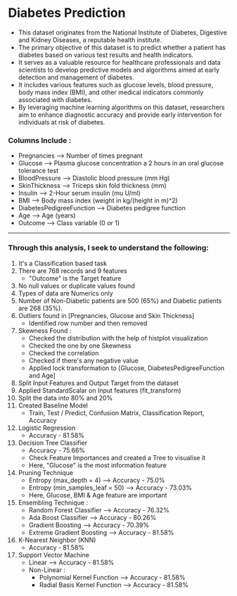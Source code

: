 # Diabetes Prediction
- This dataset originates from the National Institute of Diabetes, Digestive and Kidney Diseases, a reputable health institute.
- The primary objective of this dataset is to predict whether a patient has diabetes based on various test results and health indicators.
- It serves as a valuable resource for healthcare professionals and data scientists to develop predictive models and algorithms aimed at early detection and management of diabetes.
- It includes various features such as glucose levels, blood pressure, body mass index (BMI), and other medical indicators commonly associated with diabetes.
- By leveraging machine learning algorithms on this dataset, researchers aim to enhance diagnostic accuracy and provide early intervention for individuals at risk of diabetes.

### Columns Include : 
- Pregnancies --> Number of times pregnant
- Glucose --> Plasma glucose concentration a 2 hours in an oral glucose tolerance test
- BloodPressure --> Diastolic blood pressure (mm Hg)
- SkinThickness --> Triceps skin fold thickness (mm)
- Insulin --> 2-Hour serum insulin (mu U/ml)
- BMI --> Body mass index (weight in kg/(height in m)^2)
- DiabetesPedigreeFunction --> Diabetes pedigree function
- Age --> Age (years)
- Outcome --> Class variable (0 or 1)

--- 
### Through this analysis, I seek to understand the following:
1. It's a Classification based task
2. There are 768 records and 9 features
    - "Outcome" is the Target feature
3. No null values or duplicate values found
4. Types of data are Numerics only
5. Number of Non-Diabetic patients are 500 (65%) and Diabetic patients are 268 (35%).
6. Outliers found in [Pregnancies, Glucose and Skin Thickness]
    - Identified row number and then removed
7. Skewness Found :
    - Checked the distribution with the help of histplot visualization
    - Checked the one by one Skewness
    - Checked the correlation
    - Checked if there's any negative value
    - Applied lock transformation to [Glucose, DiabetesPedigreeFunction and Age]
8. Split Input Features and Output Target from the dataset
9. Applied StandardScalar on Input features (fit_transform)
10. Split the data into 80% and 20%
11. Created Baseline Model
    - Train, Test / Predict, Confusion Matrix, Classification Report, Accuracy
12. Logistic Regression
    - Accuracy - 81.58% 
13. Decision Tree Classifier
    - Accuracy - 75.66%
    - Check Feature Importances and created a Tree to visualise it
    - Here, "Glucose" is the most information feature
14. Pruning Technique
    - Entropy (max_depth = 4) --> Accuracy - 75.0%
    - Entropy (min_samples_leaf = 50) --> Accuracy - 73.03%
    - Here, Glucose, BMI & Age feature are important
15. Ensembling Technique :
    - Random Forest Classifier --> Accuracy - 76.32%
    - Ada Boost Classifier --> Accuracy - 80.26%
    - Gradient Boosting --> Accuracy - 70.39%
    - Extreme Gradient Boosting --> Accuracy - 81.58%
16. K-Nearest Neighbor (KNN)
    - Accuracy - 81.58%
17. Support Vector Machine
    - Linear --> Accuracy - 81.58%
    - Non-Linear :
      - Polynomial Kernel Function --> Accuracy - 81.58%
      - Radial Basis Kernel Function --> Accuracy - 81.58%
